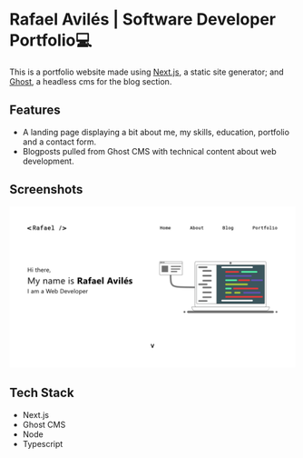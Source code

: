 # Rafael Avilés | Software Developer Portfolio💻

This is a portfolio website made using [Next.js](https://nextjs.org/), a static site generator; and [Ghost](https://ghost.org/), a headless cms for the blog section.

## Features
- A landing page displaying a bit about me, my skills, education, portfolio and a contact form.
- Blogposts pulled from Ghost CMS with technical content about web development.

## Screenshots
![Landing page of my personal website](./public/images/projects/homepage.png)

## Tech Stack
- Next.js
- Ghost CMS
- Node
- Typescript
